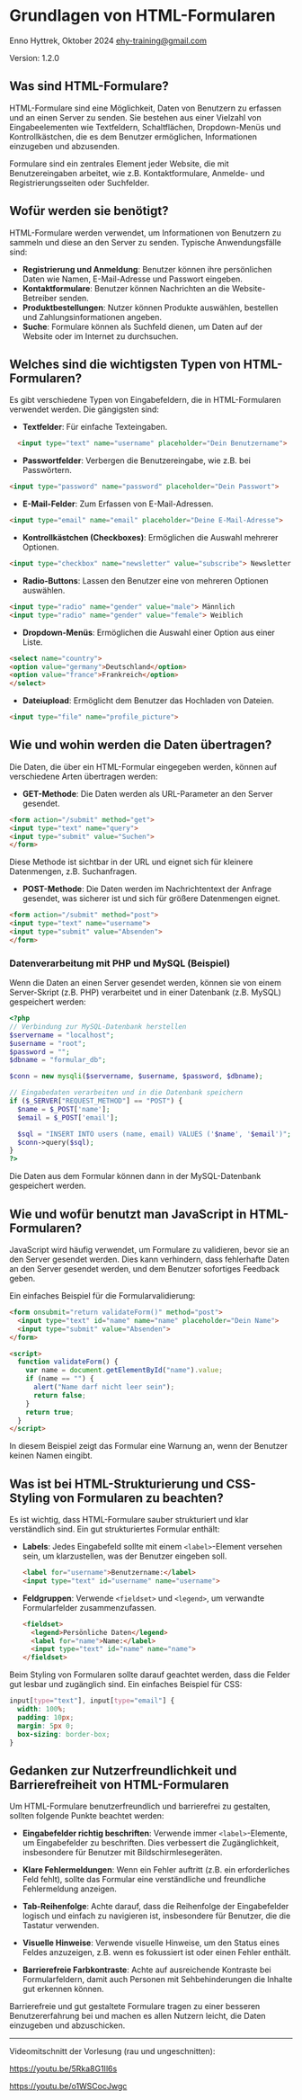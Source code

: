 # Grundlagen von HTML-Formularen

Enno Hyttrek, Oktober 2024
ehy-training@gmail.com

Version: 1.2.0

## Was sind HTML-Formulare?

HTML-Formulare sind eine Möglichkeit, Daten von Benutzern zu erfassen und an einen Server zu senden. Sie bestehen aus einer Vielzahl von Eingabeelementen wie Textfeldern, Schaltflächen, Dropdown-Menüs und Kontrollkästchen, die es dem Benutzer ermöglichen, Informationen einzugeben und abzusenden.

Formulare sind ein zentrales Element jeder Website, die mit Benutzereingaben arbeitet, wie z.B. Kontaktformulare, Anmelde- und Registrierungsseiten oder Suchfelder.

## Wofür werden sie benötigt?

HTML-Formulare werden verwendet, um Informationen von Benutzern zu sammeln und diese an den Server zu senden. Typische Anwendungsfälle sind:

- **Registrierung und Anmeldung**: Benutzer können ihre persönlichen Daten wie Namen, E-Mail-Adresse und Passwort eingeben.
- **Kontaktformulare**: Benutzer können Nachrichten an die Website-Betreiber senden.
- **Produktbestellungen**: Nutzer können Produkte auswählen, bestellen und Zahlungsinformationen angeben.
- **Suche**: Formulare können als Suchfeld dienen, um Daten auf der Website oder im Internet zu durchsuchen.

## Welches sind die wichtigsten Typen von HTML-Formularen?

Es gibt verschiedene Typen von Eingabefeldern, die in HTML-Formularen verwendet werden. Die gängigsten sind:

- **Textfelder**: Für einfache Texteingaben.
```html
  <input type="text" name="username" placeholder="Dein Benutzername">
```

- **Passwortfelder**: Verbergen die Benutzereingabe, wie z.B. bei Passwörtern.
```html
<input type="password" name="password" placeholder="Dein Passwort">
```

- **E-Mail-Felder**: Zum Erfassen von E-Mail-Adressen.
```html
<input type="email" name="email" placeholder="Deine E-Mail-Adresse">
```

- **Kontrollkästchen (Checkboxes)**: Ermöglichen die Auswahl mehrerer Optionen.
```html
<input type="checkbox" name="newsletter" value="subscribe"> Newsletter abonnieren
```

- **Radio-Buttons**: Lassen den Benutzer eine von mehreren Optionen auswählen.
```html
<input type="radio" name="gender" value="male"> Männlich
<input type="radio" name="gender" value="female"> Weiblich
```

- **Dropdown-Menüs**: Ermöglichen die Auswahl einer Option aus einer Liste.
```html
<select name="country">
<option value="germany">Deutschland</option>
<option value="france">Frankreich</option>
</select>
```

- **Dateiupload**: Ermöglicht dem Benutzer das Hochladen von Dateien.
```html
<input type="file" name="profile_picture">
```

## Wie und wohin werden die Daten übertragen?

Die Daten, die über ein HTML-Formular eingegeben werden, können auf verschiedene Arten übertragen werden:

- **GET-Methode**: Die Daten werden als URL-Parameter an den Server gesendet.
```html
<form action="/submit" method="get">
<input type="text" name="query">
<input type="submit" value="Suchen">
</form>
```
  Diese Methode ist sichtbar in der URL und eignet sich für kleinere Datenmengen, z.B. Suchanfragen.

- **POST-Methode**: Die Daten werden im Nachrichtentext der Anfrage gesendet, was sicherer ist und sich für größere Datenmengen eignet.
```html
<form action="/submit" method="post">
<input type="text" name="username">
<input type="submit" value="Absenden">
</form>
```

### Datenverarbeitung mit PHP und MySQL (Beispiel)

Wenn die Daten an einen Server gesendet werden, können sie von einem Server-Skript (z.B. PHP) verarbeitet und in einer Datenbank (z.B. MySQL) gespeichert werden:

```php
<?php
// Verbindung zur MySQL-Datenbank herstellen
$servername = "localhost";
$username = "root";
$password = "";
$dbname = "formular_db";

$conn = new mysqli($servername, $username, $password, $dbname);

// Eingabedaten verarbeiten und in die Datenbank speichern
if ($_SERVER["REQUEST_METHOD"] == "POST") {
  $name = $_POST['name'];
  $email = $_POST['email'];

  $sql = "INSERT INTO users (name, email) VALUES ('$name', '$email')";
  $conn->query($sql);
}
?>
```

Die Daten aus dem Formular können dann in der MySQL-Datenbank gespeichert werden.

## Wie und wofür benutzt man JavaScript in HTML-Formularen?

JavaScript wird häufig verwendet, um Formulare zu validieren, bevor sie an den Server gesendet werden. Dies kann verhindern, dass fehlerhafte Daten an den Server gesendet werden, und dem Benutzer sofortiges Feedback geben.

Ein einfaches Beispiel für die Formularvalidierung:

```html
<form onsubmit="return validateForm()" method="post">
  <input type="text" id="name" name="name" placeholder="Dein Name">
  <input type="submit" value="Absenden">
</form>

<script>
  function validateForm() {
    var name = document.getElementById("name").value;
    if (name == "") {
      alert("Name darf nicht leer sein");
      return false;
    }
    return true;
  }
</script>
```

In diesem Beispiel zeigt das Formular eine Warnung an, wenn der Benutzer keinen Namen eingibt.

## Was ist bei HTML-Strukturierung und CSS-Styling von Formularen zu beachten?

Es ist wichtig, dass HTML-Formulare sauber strukturiert und klar verständlich sind. Ein gut strukturiertes Formular enthält:

- **Labels**: Jedes Eingabefeld sollte mit einem `<label>`-Element versehen sein, um klarzustellen, was der Benutzer eingeben soll.
  ```html
  <label for="username">Benutzername:</label>
  <input type="text" id="username" name="username">
  ```

- **Feldgruppen**: Verwende `<fieldset>` und `<legend>`, um verwandte Formularfelder zusammenzufassen.
  ```html
  <fieldset>
    <legend>Persönliche Daten</legend>
    <label for="name">Name:</label>
    <input type="text" id="name" name="name">
  </fieldset>
  ```

Beim Styling von Formularen sollte darauf geachtet werden, dass die Felder gut lesbar und zugänglich sind. Ein einfaches Beispiel für CSS:

```css
input[type="text"], input[type="email"] {
  width: 100%;
  padding: 10px;
  margin: 5px 0;
  box-sizing: border-box;
}
```

## Gedanken zur Nutzerfreundlichkeit und Barrierefreiheit von HTML-Formularen

Um HTML-Formulare benutzerfreundlich und barrierefrei zu gestalten, sollten folgende Punkte beachtet werden:

- **Eingabefelder richtig beschriften**: Verwende immer `<label>`-Elemente, um Eingabefelder zu beschriften. Dies verbessert die Zugänglichkeit, insbesondere für Benutzer mit Bildschirmlesegeräten.

- **Klare Fehlermeldungen**: Wenn ein Fehler auftritt (z.B. ein erforderliches Feld fehlt), sollte das Formular eine verständliche und freundliche Fehlermeldung anzeigen.

- **Tab-Reihenfolge**: Achte darauf, dass die Reihenfolge der Eingabefelder logisch und einfach zu navigieren ist, insbesondere für Benutzer, die die Tastatur verwenden.

- **Visuelle Hinweise**: Verwende visuelle Hinweise, um den Status eines Feldes anzuzeigen, z.B. wenn es fokussiert ist oder einen Fehler enthält.

- **Barrierefreie Farbkontraste**: Achte auf ausreichende Kontraste bei Formularfeldern, damit auch Personen mit Sehbehinderungen die Inhalte gut erkennen können.

Barrierefreie und gut gestaltete Formulare tragen zu einer besseren Benutzererfahrung bei und machen es allen Nutzern leicht, die Daten einzugeben und abzuschicken.

---

Videomitschnitt der Vorlesung (rau und ungeschnitten):

https://youtu.be/5Rka8G1Il6s

https://youtu.be/o1WSCocJwgc
